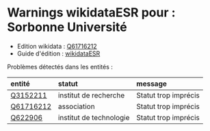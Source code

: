 Warnings wikidataESR pour : Sorbonne Université
================

- Edition wikidata : [Q61716212](https://www.wikidata.org/wiki/Q61716212)
- Guide d'édition : [wikidataESR](https://github.com/cpesr/wikidataESR/)



Problèmes détectés dans les entités :

|entité                                               |statut                  |message              |
|:----------------------------------------------------|:-----------------------|:--------------------|
|[Q3152211](https://www.wikidata.org/wiki/Q3152211)   |institut de recherche   |Statut trop imprécis |
|[Q61716212](https://www.wikidata.org/wiki/Q61716212) |association             |Statut trop imprécis |
|[Q622906](https://www.wikidata.org/wiki/Q622906)     |institut de technologie |Statut trop imprécis |
